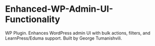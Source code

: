 # Enhanced-WP-Admin-UI-Functionality
WP Plugin. Enhances WordPress admin UI with bulk actions, filters, and LearnPress/Eduma support. Built by George Tumanishvili.
